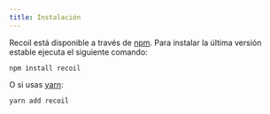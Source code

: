 ```yaml
---
title: Instalación
---
```


Recoil está disponible a través de <a href="https://www.npmjs.com/get-npm" target="_blank">npm</a>. Para instalar la última versión estable ejecuta el siguiente comando:

```shell
npm install recoil
```

O si usas <a href="https://classic.yarnpkg.com/en/docs/install/" target="_blank">yarn</a>:

```shell
yarn add recoil
```
